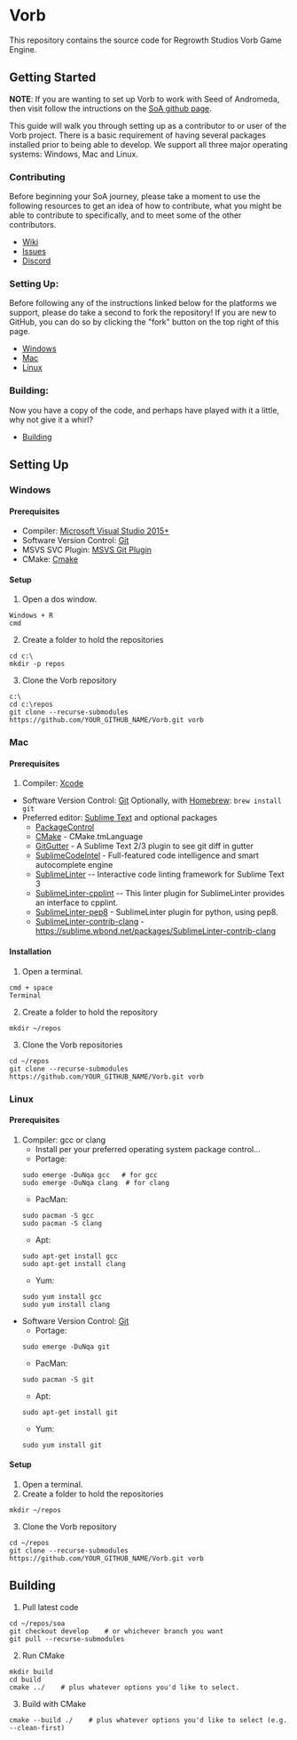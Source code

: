 # Vorb
This repository contains the source code for Regrowth Studios Vorb Game Engine.

## Getting Started
**NOTE**: If you are wanting to set up Vorb to work with Seed of Andromeda, 
then visit follow the intructions on the [SoA github page](https://github.com/RegrowthStudios/SoACode-Public).

This guide will walk you through setting up as a contributor to or user of the
Vorb project. There is a basic requirement of having several
packages installed prior to being able to develop. We support all three
major operating systems: Windows, Mac and Linux.

### Contributing
Before beginning your SoA journey, please take a moment to use the following resources
to get an idea of how to contribute, what you might be able to contribute to specifically,
and to meet some of the other contributors.
* [Wiki](https://github.com/RegrowthStudios/Vorb/wiki)
* [Issues](https://github.com/RegrowthStudios/Vorb/issues)
* [Discord](https://discord.gg/b2bf775)

### Setting Up:
Before following any of the instructions linked below for the platforms we support,
please do take a second to fork the repository! If you are new to GitHub, you can 
do so by clicking the "fork" button on the top right of this page.
* [Windows](#windows)
* [Mac](#mac)
* [Linux](#linux)

### Building:
Now you have a copy of the code, and perhaps have played with it a little, why not give it
a whirl?
* [Building](#building-1)
 

## Setting Up

### Windows

#### Prerequisites
*  Compiler: [Microsoft Visual Studio 2015+](https://visualstudio.microsoft.com/)
*  Software Version Control:  [Git](http://git-scm.com/downloads)
*  MSVS SVC Plugin:  [MSVS Git Plugin](http://msdn.microsoft.com/en-us/library/hh850437.aspx)
*  CMake: [Cmake](http://www.cmake.org/download/)

#### Setup
1. Open a dos window.
```
Windows + R
cmd
```
2. Create a folder to hold the repositories
```
cd c:\
mkdir -p repos
```
3. Clone the Vorb repository
```
c:\
cd c:\repos
git clone --recurse-submodules https://github.com/YOUR_GITHUB_NAME/Vorb.git vorb
```


### Mac

#### Prerequisites
1. Compiler: [Xcode](https://developer.apple.com/xcode/)
* Software Version Control: [Git](http://git-scm.com/downloads)
    Optionally, with [Homebrew](http://brew.sh/):
    ```brew install git```
* Preferred editor: [Sublime Text](http://www.sublimetext.com/) and optional packages
    * [PackageControl](https://sublime.wbond.net/installation)
    * [CMake](https://sublime.wbond.net/packages/CMake) - CMake.tmLanguage
    * [GitGutter](https://sublime.wbond.net/packages/GitGutter) - A Sublime Text 2/3 plugin to see git diff in gutter
    * [SublimeCodeIntel](https://sublime.wbond.net/packages/SublimeCodeIntel) - Full-featured code intelligence and smart autocomplete engine
    * [SublimeLinter](https://sublime.wbond.net/packages/SublimeLinter) -- Interactive code linting framework for Sublime Text 3
    * [SublimeLinter-cpplint](https://sublime.wbond.net/packages/SublimeLinter-cpplint) -- This linter plugin for SublimeLinter provides an interface to cpplint.
    * [SublimeLinter-pep8](https://sublime.wbond.net/packages/SublimeLinter-pep8) - SublimeLinter plugin for python, using pep8.
    * [SublimeLinter-contrib-clang](https://sublime.wbond.net/packages/SublimeLinter-contrib-clang) - https://sublime.wbond.net/packages/SublimeLinter-contrib-clang

#### Installation
1. Open a terminal.
```
cmd + space
Terminal
```
2. Create a folder to hold the repository
```
mkdir ~/repos
```
3. Clone the Vorb repositories
```
cd ~/repos
git clone --recurse-submodules https://github.com/YOUR_GITHUB_NAME/Vorb.git vorb
```

### Linux

#### Prerequisites
1. Compiler: gcc or clang
    * Install per your preferred operating system package control...
    * Portage:
    ```
    sudo emerge -DuNqa gcc   # for gcc
    sudo emerge -DuNqa clang  # for clang
    ```
    * PacMan:
    ```
    sudo pacman -S gcc
    sudo pacman -S clang
    ```
    * Apt:
    ```
    sudo apt-get install gcc
    sudo apt-get install clang
    ```
    * Yum:
    ```
    sudo yum install gcc
    sudo yum install clang
    ```
* Software Version Control: [Git](http://git-scm.com/downloads)
    * Portage:
    ```
    sudo emerge -DuNqa git
    ```
    * PacMan:
    ```
    sudo pacman -S git
    ```
    * Apt:
    ```
    sudo apt-get install git
    ```
    * Yum:
    ```
    sudo yum install git
    ```

#### Setup
1. Open a terminal.
2. Create a folder to hold the repositories
```
mkdir ~/repos
```
3. Clone the Vorb repository
```
cd ~/repos
git clone --recurse-submodules https://github.com/YOUR_GITHUB_NAME/Vorb.git vorb
```

## Building
1. Pull latest code
```
cd ~/repos/soa
git checkout develop    # or whichever branch you want
git pull --recurse-submodules
```
2. Run CMake
```
mkdir build
cd build
cmake ../    # plus whatever options you'd like to select.
```
3. Build with CMake
```
cmake --build ./    # plus whatever options you'd like to select (e.g. --clean-first)
```
